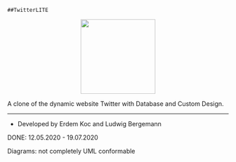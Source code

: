 
    ##TwitterLITE


<p align="center">
  <img src="https://github.com/ludwigbe/TwitterLITE/blob/main/Twitter_LITE%20Logo.png" width="170">
</p>

A clone of the dynamic website Twitter with Database and Custom Design.


***

 - Developed by Erdem Koc and Ludwig Bergemann



DONE: 12.05.2020 - 19.07.2020


Diagrams: not completely UML conformable



